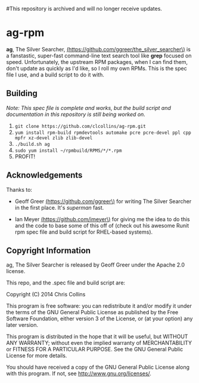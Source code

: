 #This repository is archived and will no longer receive updates.

ag-rpm
======

**ag**, The Silver Searcher, [\(https://github.com/ggreer/the_silver_searcher\)](https://github.com/ggreer) is a fanstastic, super-fast command-line text search tool like **grep** focused on speed.  Unfortunately, the upstream RPM packages, when I can find them, don't update as quickly as I'd like, so I roll my own RPMs.  This is the spec file I use, and a build script to do it with.

## Building

*Note: This spec file is complete and works, but the build script and documentation in this repository is still being worked on.*

1. `git clone https://github.com/clcollins/ag-rpm.git`
2. `yum install rpm-build rpmdevtools automake pcre pcre-devel ppl cpp mpfr xz-devel zlib zlib-devel`
3. `./build.sh ag`
4. `sudo yum install ~/rpmbuild/RPMS/*/*.rpm`
5. PROFIT!

## Acknowledgements

Thanks to:

* Geoff Greer [\(https://github.com/ggreer\)](https://github.com/ggreer) for writing The Silver Searcher in the first place.  It's *superman* fast.

* Ian Meyer [\(https://github.com/imeyer\)](https://github.com/imeyer) for giving me the idea to do this and the code to base some of this off of (check out his awesome Runit rpm spec file and build script for RHEL-based systems).

## Copyright Information

ag, The Silver Searcher is released by Geoff Greer under the Apache 2.0 license.

This repo, and the .spec file and build script are:

Copyright (C) 2014 Chris Collins

This program is free software: you can redistribute it and/or modify it under the terms of the GNU General Public License as published by the Free Software Foundation, either version 3 of the License, or (at your option) any later version.

This program is distributed in the hope that it will be useful, but WITHOUT ANY WARRANTY; without even the implied warranty of MERCHANTABILITY or FITNESS FOR A PARTICULAR PURPOSE. See the GNU General Public License for more details.

You should have received a copy of the GNU General Public License along with this program. If not, see http://www.gnu.org/licenses/.

